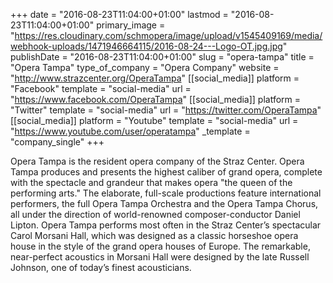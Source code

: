 +++
date = "2016-08-23T11:04:00+01:00"
lastmod = "2016-08-23T11:04:00+01:00"
primary_image = "https://res.cloudinary.com/schmopera/image/upload/v1545409169/media/webhook-uploads/1471946664115/2016-08-24---Logo-OT.jpg.jpg"
publishDate = "2016-08-23T11:04:00+01:00"
slug = "opera-tampa"
title = "Opera Tampa"
type_of_company = "Opera Company"
website = "http://www.strazcenter.org/OperaTampa"
[[social_media]]
platform = "Facebook"
template = "social-media"
url = "https://www.facebook.com/OperaTampa"
[[social_media]]
platform = "Twitter"
template = "social-media"
url = "https://twitter.com/OperaTampa"
[[social_media]]
platform = "Youtube"
template = "social-media"
url = "https://www.youtube.com/user/operatampa"
_template = "company_single"
+++

Opera Tampa is the resident opera company of the Straz Center. Opera Tampa produces and presents the highest caliber of grand opera, complete with the spectacle and grandeur that makes opera "the queen of the performing arts." The elaborate, full-scale productions feature international performers, the full Opera Tampa Orchestra and the Opera Tampa Chorus, all under the direction of world-renowned composer-conductor Daniel Lipton. Opera Tampa performs most often in the Straz Center’s spectacular Carol Morsani Hall, which was designed as a classic horseshoe opera house in the style of the grand opera houses of Europe. The remarkable, near-perfect acoustics in Morsani Hall were designed by the late Russell Johnson, one of today’s finest acousticians.
